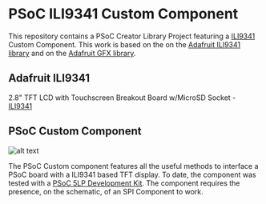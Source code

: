 # PSoC ILI9341 Custom Component
This repository contains a PSoC Creator Library Project featuring a 
[ILI9341](https://www.adafruit.com/product/1770)
Custom Component. This work is based on the on the
[Adafruit ILI9341 library](https://github.com/adafruit/Adafruit_ILI9341) and on the [Adafruit GFX library](https://github.com/adafruit/Adafruit-GFX-Library). 

## Adafruit ILI9341
2.8" TFT LCD with Touchscreen Breakout Board w/MicroSD Socket - [ILI9341](https://www.adafruit.com/product/1770)

## PSoC Custom Component
![alt text](https://i.imgur.com/PtuBFDf.png, "ILI9341 Custom Component")

The PSoC Custom component features all the useful methods to interface a PSoC board with a ILI9341 based TFT display. To date, 
the component was tested with a [PSoC 5LP Development Kit](http://www.cypress.com/documentation/development-kitsboards/cy8ckit-059-psoc-5lp-prototyping-kit-onboard-programmer-and). 
The component requires the presence, on the schematic, of an SPI Component to work.
